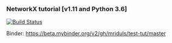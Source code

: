 ### NetworkX tutorial [v1.11 and Python 3.6]

[![Build Status](https://travis-ci.org/MridulS/test-tut.svg?branch=master)](https://travis-ci.org/MridulS/test-tut)

Binder: https://beta.mybinder.org/v2/gh/mriduls/test-tut/master
